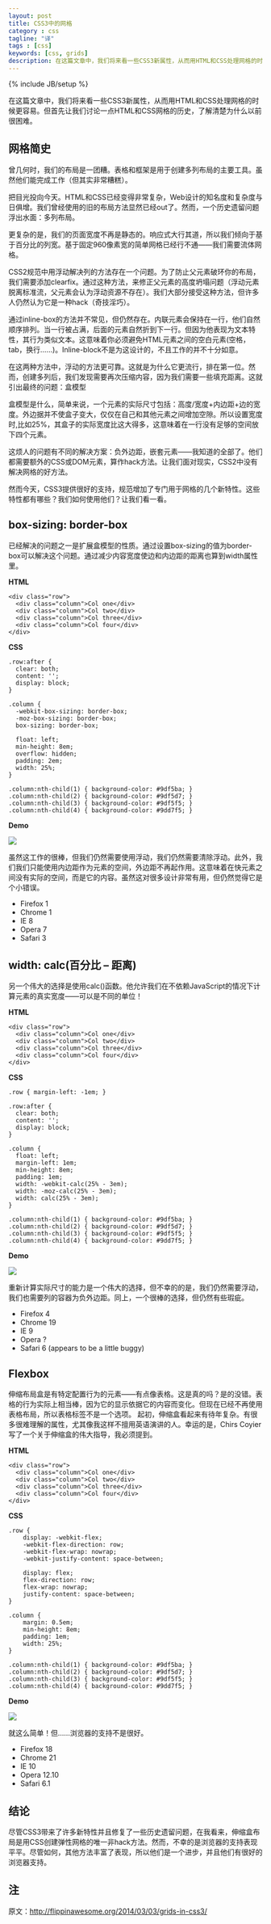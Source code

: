 ```yaml
---
layout: post
title: CSS3中的网格
category : css
tagline: "译"
tags : [css]
keywords: [css, grids]
description: 在这篇文章中，我们将来看一些CSS3新属性，从而用HTML和CSS处理网格的时候更容易。但首先让我们讨论一点HTML和CSS网格的历史，了解清楚为什么以前很困难。
---
```

{% include JB/setup %}

在这篇文章中，我们将来看一些CSS3新属性，从而用HTML和CSS处理网格的时候更容易。但首先让我们讨论一点HTML和CSS网格的历史，了解清楚为什么以前很困难。

## 网格简史

曾几何时，我们的布局是一团糟。表格和框架是用于创建多列布局的主要工具。虽然他们能完成工作（但其实非常糟糕）。

把目光投向今天。HTML和CSS已经变得非常复杂，Web设计的知名度和复杂度与日俱增。我们曾经使用的旧的布局方法显然已经out了。然而，一个历史遗留问题浮出水面：多列布局。

更复杂的是，我们的页面宽度不再是静态的。响应式大行其道，所以我们倾向于基于百分比的列宽。基于固定960像素宽的简单网格已经行不通——我们需要流体网格。

CSS2规范中用浮动解决列的方法存在一个问题。为了防止父元素破环你的布局，我们需要添加clearfix。通过这种方法，来修正父元素的高度坍塌问题（浮动元素脱离标准流，父元素会认为浮动资源不存在）。我们大部分接受这种方法，但许多人仍然认为它是一种hack（奇技淫巧）。

通过inline-box的方法并不常见，但仍然存在。内联元素会保持在一行，他们自然顺序排列。当一行被占满，后面的元素自然折到下一行。但因为他表现为文本特性，其行为类似文本。这意味着你必须避免HTML元素之间的空白元素(空格，tab，换行……)。Inline-block不是为这设计的，不且工作的并不十分如意。

在这两种方法中，浮动的方法更可靠。这就是为什么它更流行，排在第一位。然而，创建多列后，我们发现需要再次压缩内容，因为我们需要一些填充距离。这就引出最终的问题：盒模型

盒模型是什么，简单来说，一个元素的实际尺寸包括：高度/宽度+内边距+边的宽度。外边据并不使盒子变大，仅仅在自己和其他元素之间增加空隙。所以设置宽度时,比如25%，其盒子的实际宽度比这大得多，这意味着在一行没有足够的空间放下四个元素。

这烦人的问题有不同的解决方案：负外边距，嵌套元素——我知道的全部了。他们都需要额外的CSS或DOM元素，算作hack方法。让我们面对现实，CSS2中没有解决网格的好方法。

然而今天，CSS3提供很好的支持，规范增加了专门用于网格的几个新特性。这些特性都有哪些？我们如何使用他们？让我们看一看。

## box-sizing: border-box

已经解决的问题之一是扩展盒模型的性质。通过设置box-sizing的值为border-box可以解决这个问题。通过减少内容宽度使边和内边距的距离也算到width属性里。

**HTML**

	<div class="row">
	  <div class="column">Col one</div>
	  <div class="column">Col two</div>
	  <div class="column">Col three</div>
	  <div class="column">Col four</div>
	</div>

**CSS**

	.row:after {
	  clear: both;
	  content: '';
	  display: block;
	}
	
	.column {
	  -webkit-box-sizing: border-box;
	  -moz-box-sizing: border-box;
	  box-sizing: border-box;
	  
	  float: left;
	  min-height: 8em;
	  overflow: hidden;
	  padding: 2em;
	  width: 25%;
	}
	
	.column:nth-child(1) { background-color: #9df5ba; }
	.column:nth-child(2) { background-color: #9df5d7; }
	.column:nth-child(3) { background-color: #9df5f5; }
	.column:nth-child(4) { background-color: #9dd7f5; }

**Demo**

![]({{BLOG_IMG}}100.png)

虽然这工作的很棒，但我们仍然需要使用浮动，我们仍然需要清除浮动。此外，我们我们只能使用内边距作为元素的空间，外边距不再起作用。这意味着在快元素之间没有实际的空间，而是它的内容。虽然这对很多设计非常有用，但仍然觉得它是个小错误。

- Firefox 1
- Chrome 1
- IE 8
- Opera 7
- Safari 3

## width: calc(百分比 – 距离)

另一个伟大的选择是使用calc()函数。他允许我们在不依赖JavaScript的情况下计算元素的真实宽度——可以是不同的单位！

**HTML**

	<div class="row">
	  <div class="column">Col one</div>
	  <div class="column">Col two</div>
	  <div class="column">Col three</div>
	  <div class="column">Col four</div>
	</div>

**CSS**

	.row { margin-left: -1em; }
	
	.row:after {
	  clear: both;
	  content: '';
	  display: block;
	}

	.column {
	  float: left;
	  margin-left: 1em;
	  min-height: 8em;
	  padding: 1em;
	  width: -webkit-calc(25% - 3em);
	  width: -moz-calc(25% - 3em);
	  width: calc(25% - 3em);
	}
	
	.column:nth-child(1) { background-color: #9df5ba; }
	.column:nth-child(2) { background-color: #9df5d7; }
	.column:nth-child(3) { background-color: #9df5f5; }
	.column:nth-child(4) { background-color: #9dd7f5; }

**Demo**

![]({{BLOG_IMG}}101.png)

重新计算实际尺寸的能力是一个伟大的选择，但不幸的的是，我们仍然需要浮动，我们也需要列的容器为负外边距。同上，一个很棒的选择，但仍然有些瑕疵。

- Firefox 4
- Chrome 19
- IE 9
- Opera ?
- Safari 6 (appears to be a little buggy)

## Flexbox

伸缩布局盒是有特定配置行为的元素——有点像表格。这是真的吗？是的没错。表格的行为实际上相当棒，因为它的显示依据它的内容而变化。但现在已经不再使用表格布局，所以表格标签不是一个选项。
起初，伸缩盒看起来有待年复杂。有很多很难理解的属性，尤其像我这样不擅用英语演讲的人。幸运的是，Chirs Coyier写了一个关于伸缩盒的伟大指导，我必须提到。

**HTML**

	<div class="row">
	  <div class="column">Col one</div>
	  <div class="column">Col two</div>
	  <div class="column">Col three</div>
	  <div class="column">Col four</div>
	</div>

**CSS**

	.row {
	    display: -webkit-flex;
	    -webkit-flex-direction: row;
	    -webkit-flex-wrap: nowrap;
	    -webkit-justify-content: space-between;
	
	    display: flex;
	    flex-direction: row;
	    flex-wrap: nowrap;
	    justify-content: space-between;
	}
	
	.column {
	    margin: 0.5em;
	    min-height: 8em;
	    padding: 1em;
	    width: 25%;
	}
	
	.column:nth-child(1) { background-color: #9df5ba; }
	.column:nth-child(2) { background-color: #9df5d7; }
	.column:nth-child(3) { background-color: #9df5f5; }
	.column:nth-child(4) { background-color: #9dd7f5; }

**Demo**

![]({{BLOG_IMG}}102.png)

就这么简单！但……浏览器的支持不是很好。

- Firefox 18
- Chrome 21
- IE 10
- Opera 12.10
- Safari 6.1

## 结论

尽管CSS3带来了许多新特性并且修复了一些历史遗留问题，在我看来，伸缩盒布局是用CSS创建弹性网格的唯一非hack方法。然而，不幸的是浏览器的支持表现平平。尽管如何，其他方法丰富了表现，所以他们是一个进步，并且他们有很好的浏览器支持。

## 注

原文：http://flippinawesome.org/2014/03/03/grids-in-css3/
